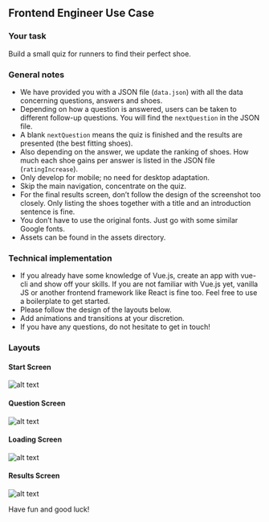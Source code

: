 ## Frontend Engineer Use Case

### Your task

Build a small quiz for runners to find their perfect shoe.

### General notes

- We have provided you with a JSON file (`data.json`) with all the data concerning questions, answers and shoes.
- Depending on how a question is answered, users can be taken to different follow-up questions. You will find the `nextQuestion` in the JSON file.
- A blank `nextQuestion` means the quiz is finished and the results are presented (the best fitting shoes).
- Also depending on the answer, we update the ranking of shoes. How much each shoe gains per answer is listed in the JSON file (`ratingIncrease`).
- Only develop for mobile; no need for desktop adaptation.
- Skip the main navigation, concentrate on the quiz.
- For the final results screen, don’t follow the design of the screenshot too closely. Only listing the shoes together with a title and an introduction sentence is fine.
- You don’t have to use the original fonts. Just go with some similar Google fonts.
- Assets can be found in the assets directory.

### Technical implementation

- If you already have some knowledge of Vue.js, create an app with vue-cli and show off your skills. If you are not familiar with Vue.js yet, vanilla JS or another frontend framework like React is fine too. Feel free to use a boilerplate to get started.
- Please follow the design of the layouts below.
- Add animations and transitions at your discretion.
- If you have any questions, do not hesitate to get in touch!

### Layouts

#### Start Screen

![alt text](./layouts/1_start_screen.png "Start Screen")

#### Question Screen

![alt text](./layouts/2_question_screen.png "Question Screen")

#### Loading Screen

![alt text](./layouts/3_loading_screen.png "Loading Screen")

#### Results Screen

![alt text](./layouts/4_results_screen.png "Results Screen")

Have fun and good luck!
